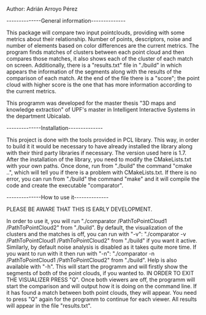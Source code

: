 Author: Adrián Arroyo Pérez

--------------General information--------------

This package will compare two input pointclouds, providing with some metrics about their relationship. Number of points, descriptors, noise and number of elements based on color differences are the current metrics. 
The program finds matches of clusters between each point cloud and then compares those matches, it also shows each of the cluster of each match on screen. Additionally, there is a "results.txt" file in "./build" in which appears the information of the segments along with the results of the comparison of each match. At the end of the file there is a "score"; the point cloud with higher score is the one that has more information according to the current metrics.

This programm was developed for the master thesis "3D maps and knowledge extraction" of UPF's master in Intelligent Interactive Systems in the department Ubicalab.


--------------Installation--------------

This project is done with the tools provided in PCL library. This way, in order to build it it would be necessary to have already installed the library along with their third party libraries if necessary. The version used here is 1.7. 
After the installation of the library, you need to modify the CMakeLists.txt with your own paths.
Once done, run from "./build" the command "cmake ..", which will tell you if there is a problem with CMakeLists.txt. If there is no error, you can run from "./build" the command "make" and it will compile the code and create the executable "comparator".


--------------How to use it--------------

PLEASE BE AWARE THAT THIS IS EARLY DEVELOPMENT.

In order to use it, you will run "./comparator /PathToPointCloud1 /PathToPointCloud2" from "./build". By default, the visualization of the clusters and the matches is off, you can run with "-v": "./comparator -v /PathToPointCloud1 /PathToPointCloud2" from "./build" if you want it active. Similarly, by default noise analysis is disabled as it takes quite more time. If you want to run with it then run with "-n": "./comparator -n /PathToPointCloud1 /PathToPointCloud2" from "./build". Help is also available with "-h".
This will start the programm and will firstly show the segments of both of the point clouds, if you wanted to. IN ORDER TO EXIT THE VISUALIZER PRESS "Q". Once both viewers are off, the programm will start the comparison and will output how it is doing on the command line. If it has found a match between both point clouds, they will appear. You need to press "Q" again for the programm to continue for each viewer.
All results will appear in the file "results.txt".
